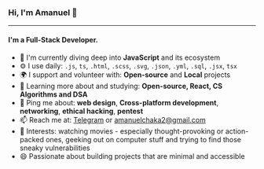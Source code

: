 ### Hi, I'm Amanuel 👋
---

#### I'm a Full-Stack Developer.

- 🏢 I'm currently diving deep into **JavaScript** and its ecosystem
- ⚙️ I use daily: `.js`, `ts`, `.html`, `.scss`, `.svg`, `.json`, `.yml`, `.sql`, `.jsx`, `tsx`
- 🌍 I support and volunteer with: **Open-source** and **Local** projects
- 🌱 Learning more about and studying: **Open-source, React, CS Algorithms and DSA**
- 💬 Ping me about: **web design**, **Cross-platform development**, **networking**, **ethical hacking**, **pentest**
- 📫 Reach me at: <a href="https://t.me/sozoFe">Telegram</a> or amanuelchaka2@gmail.com
- 💜 Interests: watching movies - especially thought-provoking or action-packed ones, geeking out on computer stuff and trying to find those sneaky vulnerabilities
- 😄 Passionate about building projects that are minimal and accessible
